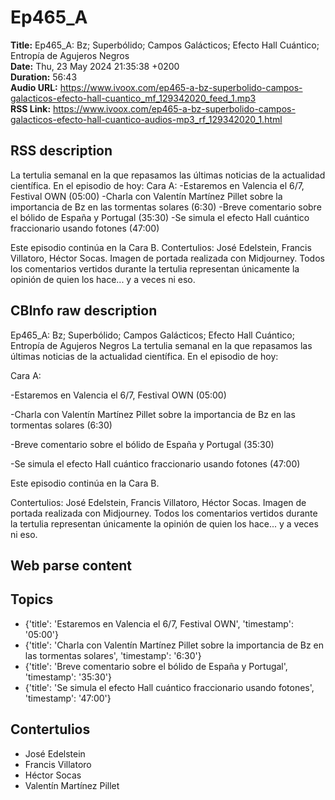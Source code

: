 # Ep465_A  
**Title:** Ep465_A: Bz; Superbólido; Campos Galácticos; Efecto Hall Cuántico; Entropía de Agujeros Negros  
**Date:** Thu, 23 May 2024 21:35:38 +0200  
**Duration:** 56:43  
**Audio URL:** https://www.ivoox.com/ep465-a-bz-superbolido-campos-galacticos-efecto-hall-cuantico_mf_129342020_feed_1.mp3  
**RSS Link:** https://www.ivoox.com/ep465-a-bz-superbolido-campos-galacticos-efecto-hall-cuantico-audios-mp3_rf_129342020_1.html  

## RSS description
La tertulia semanal en la que repasamos las últimas noticias de la actualidad científica. En el episodio de hoy:
Cara A:
-Estaremos en Valencia el 6/7, Festival OWN (05:00)
-Charla con Valentín Martínez Pillet sobre la importancia de Bz en las tormentas solares (6:30)
-Breve comentario sobre el bólido de España y Portugal (35:30)
-Se simula el efecto Hall cuántico fraccionario usando fotones (47:00)

Este episodio continúa en la Cara B.
Contertulios: José Edelstein, Francis Villatoro, Héctor Socas. Imagen de portada realizada con Midjourney. Todos los comentarios vertidos durante la tertulia representan únicamente la opinión de quien los hace... y a veces ni eso.

## CBInfo raw description
Ep465_A: Bz; Superbólido; Campos Galácticos; Efecto Hall Cuántico; Entropía de Agujeros Negros
La tertulia semanal en la que repasamos las últimas noticias de la actualidad científica. En el episodio de hoy:

Cara A:

-Estaremos en Valencia el 6/7, Festival OWN (05:00)

-Charla con Valentín Martínez Pillet sobre la importancia de Bz en las tormentas solares (6:30)

-Breve comentario sobre el bólido de España y Portugal (35:30)

-Se simula el efecto Hall cuántico fraccionario usando fotones (47:00)



Este episodio continúa en la Cara B.

Contertulios: José Edelstein, Francis Villatoro, Héctor Socas. Imagen de portada realizada con Midjourney. Todos los comentarios vertidos durante la tertulia representan únicamente la opinión de quien los hace... y a veces ni eso.


## Web parse content


## Topics
- {'title': 'Estaremos en Valencia el 6/7, Festival OWN', 'timestamp': '05:00'}
- {'title': 'Charla con Valentín Martínez Pillet sobre la importancia de Bz en las tormentas solares', 'timestamp': '6:30'}
- {'title': 'Breve comentario sobre el bólido de España y Portugal', 'timestamp': '35:30'}
- {'title': 'Se simula el efecto Hall cuántico fraccionario usando fotones', 'timestamp': '47:00'}
## Contertulios
- José Edelstein
- Francis Villatoro
- Héctor Socas
- Valentín Martínez Pillet